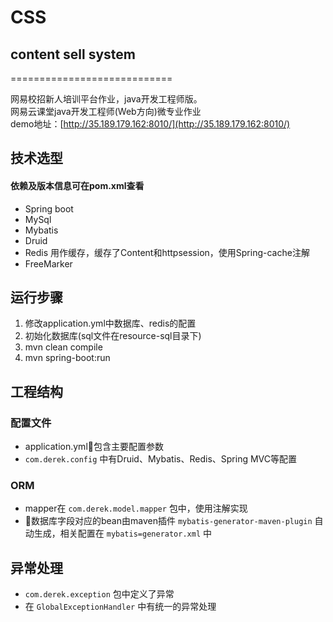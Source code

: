 # CSS
## content sell system
============================

网易校招新人培训平台作业，java开发工程师版。</br>
网易云课堂java开发工程师(Web方向)微专业作业</br>
demo地址：[http://35.189.179.162:8010/](http://35.189.179.162:8010/)
## 技术选型
#### 依赖及版本信息可在pom.xml查看
- Spring boot
- MySql
- Mybatis
- Druid
- Redis 用作缓存，缓存了Content和httpsession，使用Spring-cache注解
- FreeMarker

## 运行步骤
1. 修改application.yml中数据库、redis的配置
2. 初始化数据库(sql文件在resource-sql目录下)
3. mvn clean compile
4. mvn spring-boot:run

## 工程结构
### 配置文件
* application.yml包含主要配置参数
* `com.derek.config` 中有Druid、Mybatis、Redis、Spring MVC等配置

### ORM
* mapper在 `com.derek.model.mapper` 包中，使用注解实现
* 数据库字段对应的bean由maven插件 `mybatis-generator-maven-plugin` 自动生成，相关配置在 `mybatis=generator.xml` 中
## 异常处理
*  `com.derek.exception` 包中定义了异常
* 在 `GlobalExceptionHandler` 中有统一的异常处理


